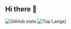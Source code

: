 ## Hi there 👋

![GitHub stats](https://github-readme-stats.vercel.app/api?username=sungyoungPark&show_icons=true&theme=radical)
![Top Langs](https://github-readme-stats.vercel.app/api/top-langs/?username=sungyoungPark
)]

<!--
**sungyoungPark/sungyoungPark** is a ✨ _special_ ✨ repository because its `README.md` (this file) appears on your GitHub profile.

Here are some ideas to get you started:

- 🔭 I’m currently working on ...
- 🌱 I’m currently learning ...
- 👯 I’m looking to collaborate on ...
- 🤔 I’m looking for help with ...
- 💬 Ask me about ...
- 📫 How to reach me: ...
- 😄 Pronouns: ...
- ⚡ Fun fact: ...
-->
